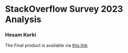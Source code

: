 # StackOverflow Survey 2023 Analysis
### Hesam Korki

The Final product is available via [this link](https://hesamkorki.github.io/stackoverflow-analysis/)
